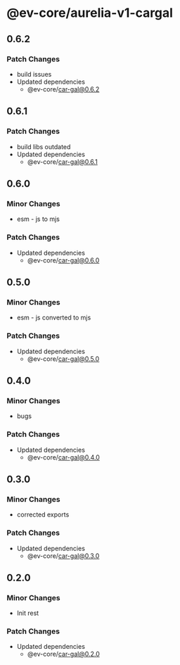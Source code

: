 # @ev-core/aurelia-v1-cargal

## 0.6.2

### Patch Changes

- build issues
- Updated dependencies
  - @ev-core/car-gal@0.6.2

## 0.6.1

### Patch Changes

- build libs outdated
- Updated dependencies
  - @ev-core/car-gal@0.6.1

## 0.6.0

### Minor Changes

- esm - js to mjs

### Patch Changes

- Updated dependencies
  - @ev-core/car-gal@0.6.0

## 0.5.0

### Minor Changes

- esm - js converted to mjs

### Patch Changes

- Updated dependencies
  - @ev-core/car-gal@0.5.0

## 0.4.0

### Minor Changes

- bugs

### Patch Changes

- Updated dependencies
  - @ev-core/car-gal@0.4.0

## 0.3.0

### Minor Changes

- corrected exports

### Patch Changes

- Updated dependencies
  - @ev-core/car-gal@0.3.0

## 0.2.0

### Minor Changes

- Init rest

### Patch Changes

- Updated dependencies
  - @ev-core/car-gal@0.2.0
